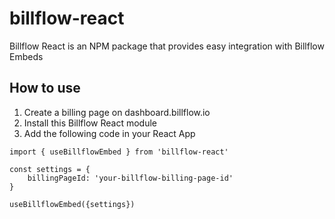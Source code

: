 # billflow-react
Billflow React is an NPM package that provides easy integration with Billflow Embeds
## How to use
1) Create a billing page on dashboard.billflow.io
2) Install this Billflow React module
3) Add the following code in your React App

```
import { useBillflowEmbed } from 'billflow-react'

const settings = {
    billingPageId: 'your-billflow-billing-page-id'
}

useBillflowEmbed({settings})
```